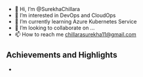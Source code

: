 - 👋 Hi, I’m @SurekhaChillara
- 👀 I’m interested in DevOps and CloudOps
- 🌱 I’m currently learning Azure Kubernetes Service
- 💞️ I’m looking to collaborate on ...
- 📫 How to reach me chillarasurekha11@gmail.com


## Achievements and Highlights
- 
<!---
SurekhaChillara/SurekhaChillara is a ✨ special ✨ repository because its `README.md` (this file) appears on your GitHub profile.
You can click the Preview link to take a look at your changes.
--->
